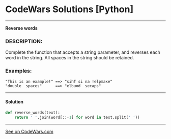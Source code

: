 # CodeWars Solutions [Python]
___
__Reverse words__
### DESCRIPTION:

Complete the function that accepts a string parameter, and reverses each word in the string. All spaces in the string should be retained.

### Examples: ###
```
"This is an example!" ==> "sihT si na !elpmaxe"
"double  spaces"      ==> "elbuod  secaps"
```
___
#### Solution

```Python
def reverse_words(text):
    return ' '.join(word[::-1] for word in text.split(' '))
```
___
[See on CodeWars.com](https://www.codewars.com/kata/5259b20d6021e9e14c0010d4)
